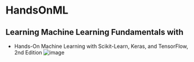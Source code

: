 # HandsOnML

## Learning Machine Learning Fundamentals with
- Hands-On Machine Learning with Scikit-Learn, Keras, and TensorFlow, 2nd Edition
![image](https://user-images.githubusercontent.com/72939907/184896790-166174c3-9057-4c72-811d-e204e166ab1d.png)
